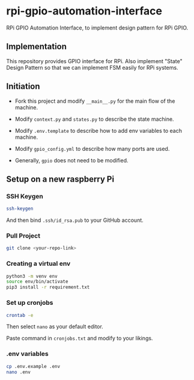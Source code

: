 # rpi-gpio-automation-interface

RPi GPIO Automation Interface, to implement design pattern for RPi GPIO.

## Implementation

This repository provides GPIO interface for RPi. Also implement "State" Design Pattern so that we can implement FSM easily for RPi systems.

## Initiation

- Fork this project and modify `__main__.py` for the main flow of the machine.

- Modify `context.py` and `states.py` to describe the state machine.

- Modify `.env.template` to describe how to add env variables to each machine.

- Modify `gpio_config.yml` to describe how many ports are used.

- Generally, `gpio` does not need to be modified.

## Setup on a new raspberry Pi

### SSH Keygen

```sh
ssh-keygen
```

And then bind `.ssh/id_rsa.pub` to your GitHub account.

### Pull Project

```sh
git clone <your-repo-link>
```

### Creating a virtual env

```sh
python3 -m venv env
source env/bin/activate
pip3 install -r requirement.txt
```

### Set up cronjobs

```sh
crontab -e
```

Then select `nano` as your default editor.

Paste command in `cronjobs.txt` and modify to your likings.

### .env variables

```sh
cp .env.example .env
nano .env
```
